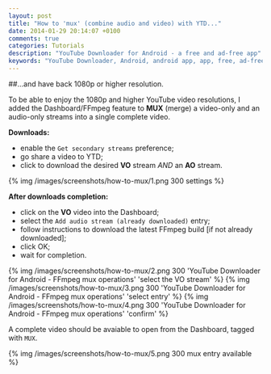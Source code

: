 ```yaml
---
layout: post
title: "How to 'mux' (combine audio and video) with YTD..."
date: 2014-01-29 20:14:07 +0100
comments: true
categories: Tutorials
description: "YouTube Downloader for Android - a free and ad-free app"
keywords: "YouTube Downloader, Android, android app, app, free, ad-free, no ads, dentex, video, YouTube, downloader"
---
```

##...and have back 1080p or higher resolution.

To be able to enjoy the 1080p and higher YouTube video resolutions, 
I added the Dashboard/FFmpeg feature to **MUX** (merge) a video-only 
and an audio-only streams into a single complete video.

**Downloads:**

- enable the `Get secondary streams` preference;  
- go share a video to YTD;  
- click to download the desired **VO** stream *AND* an **AO** stream.

{% img /images/screenshots/how-to-mux/1.png 300 settings %}

**After downloads completion:**

- click on the **VO** video into the Dashboard;
- select the `Add audio stream (already downloaded)` entry;
- follow instructions to download the latest FFmpeg build 
  [if not already downloaded];
- click OK;
- wait for completion.

{% img /images/screenshots/how-to-mux/2.png 300 'YouTube Downloader for Android - FFmpeg mux operations' 'select the VO stream' %}
{% img /images/screenshots/how-to-mux/3.png 300 'YouTube Downloader for Android - FFmpeg mux operations' 'select entry' %}
{% img /images/screenshots/how-to-mux/4.png 300 'YouTube Downloader for Android - FFmpeg mux operations' 'confirm' %}

A complete video should be avaiable to open from the Dashboard, tagged with `MUX`.

{% img /images/screenshots/how-to-mux/5.png 300 mux entry available %}
